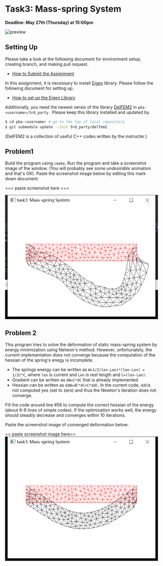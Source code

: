 # Task3: Mass-spring System

**Deadline: May 27th (Thursday) at 15:00pm**

![preview](preview.png)

## Setting Up

Please take a look at the following document for environment setup, creating branch, and making pull request.

- [How to Submit the Assignment](../doc/submit.md)

In this assignment, it is necessary to install [Eigen](https://eigen.tuxfamily.org/index.php?title=Main_Page) library. 
Please follow the following document for setting up.    

- [How to set up the Eigen Library](../doc/setup_eigen.md)  


Additionally, you need the newest versio of the library [DelFEM2](https://github.com/nobuyuki83/delfem2) in `pba-<username>/3rd_party` . Please keep this library installed and updated by. 

```bash
$ cd pba-<username> # go to the top of local repository
$ git submodule update --init 3rd_party/delfem2
```

(DelFEM2 is a collection of useful C++ codes written by the instructer.)



## Problem1

Build the program using `cmake`. Run the program and take a screenshot image of the window. (You will probably see some *undesirable* animation and that's OK). Paste the screenshot image below by editing this mark down document:

=== paste screenshot here ===

![task3_pre](task3_pre.png)



## Problem 2

This program tries to solve the deformation of static mass-spring system by energy minimization using Netwon's method. However, unfortunately, the current implementation does not converge because the computation of the hessian of the spring's enegy is incomplete. 

- The springs energy can be written as `W=1/2(len-Len)*(len-Len) = 1/2C*C`, where `len` is current and `Len` is rest length and `C=(len-Len)`.
- Gradient can be written as `dW=C*dC` that is already implemented
- Hessian can be written as `ddW=dC*dC+C*ddC`. In the current code, `ddC`is not computed yes (set to zero) and thus the Newton's iteration does not converge. 

Fill the code around line #56 to compute the correct hessian of the energy (about 6-8 lines of simple codes). If the optimization works well, the energy should steadily decrease and converges within 10 iterations.

Paste the screenshot image of converged deformation below:

== paste screenshot image here==
![task3_result](task3_result.png)








